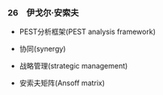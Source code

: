 ### 26　伊戈尔·安索夫

-   PEST分析框架(PEST analysis framework)
    
-   协同(synergy)
    
-   战略管理(strategic management)
    
-   安索夫矩阵(Ansoff matrix)
